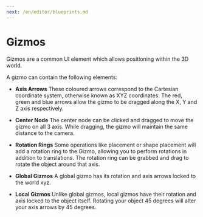 ```yaml
---
next: /en/editor/blueprints.md
---
```


# Gizmos

Gizmos are a common UI element which allows positioning within the 3D world.

A gizmo can contain the following elements:
- **Axis Arrows** These coloured arrows correspond to the Cartesian coordinate system, otherwise known as XYZ coordinates. The red, green and blue arrows allow the gizmo to be dragged along the X, Y and Z axis respectively.
- **Center Node** The center node can be clicked and dragged to move the gizmo on all 3 axis. While dragging, the gizmo will maintain the same distance to the camera.
- **Rotation Rings** Some operations like placement or shape placement will add a rotation ring to the Gizmo, allowing you to perform rotations in addition to translations. The rotation ring can be grabbed and drag to rotate the object around that axis.

- **Global Gizmos** A global gizmo has its rotation and axis arrows locked to the world xyz.
- **Local Gizmos** Unlike global gizmos, local gizmos have their rotation and axis locked to the object itself. Rotating your object 45 degrees will alter your axis arrows by 45 degrees.
